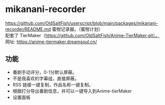 # mikanani-recorder
https://github.com/OldSaltFish/userscript/blob/main/packages/mikanani-recorder/README.md
蜜柑记录器。（蜜柑计划）  
配套了 TierMaker（https://github.com/OldSaltFish/Anime-TierMaker.git）。  
网址: https://anime-tiermaker.dreamsoul.cn/

## 功能
- 番剧手动评分，0-1分默认屏蔽。
- 不是我喜欢的字幕组，直接屏蔽。  
- RSS 链接一键复制，作品名称一键复制。  
- 根据打分导出番剧信息，并可以一键导入到Anime-tierMaker
- 设置面板
